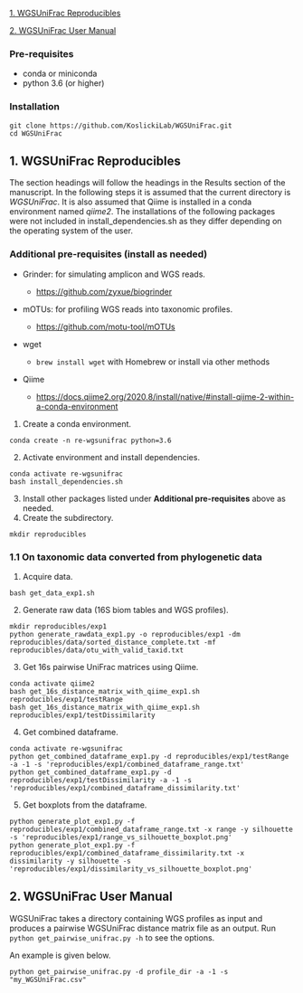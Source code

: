 [1. WGSUniFrac Reproducibles](#reproducible)

[2. WGSUniFrac User Manual](#user_manual)



### Pre-requisites

* conda or miniconda
* python 3.6 (or higher)

### Installation

```
git clone https://github.com/KoslickiLab/WGSUniFrac.git
cd WGSUniFrac
```



## 1. WGSUniFrac Reproducibles <a name="reproducible"></a>

The section headings will follow the headings in the Results section of the manuscript. In the following steps it is assumed that the current directory is *WGSUniFrac*. It is also assumed that Qiime is installed in a conda environment named *qiime2*. The installations of the following packages were not included in install_dependencies.sh as they differ depending on the operating system of the user. 

### Additional pre-requisites (install as needed)

* Grinder: for simulating amplicon and WGS reads. 
  * https://github.com/zyxue/biogrinder
* mOTUs: for profiling WGS reads into taxonomic profiles.
  * https://github.com/motu-tool/mOTUs

* wget
  * `brew install wget` with Homebrew or install via other methods
* Qiime
  * https://docs.qiime2.org/2020.8/install/native/#install-qiime-2-within-a-conda-environment

1. Create a conda environment.

```
conda create -n re-wgsunifrac python=3.6
```

2. Activate environment and install dependencies.

```
conda activate re-wgsunifrac
bash install_dependencies.sh
```

3. Install other packages listed under  **Additional pre-requisites** above as needed.
4. Create the subdirectory.

```
mkdir reproducibles
```



### 1.1 On taxonomic data converted from phylogenetic data

1. Acquire data.

```
bash get_data_exp1.sh
```

2. Generate raw data (16S biom tables and WGS profiles).

```
mkdir reproducibles/exp1
python generate_rawdata_exp1.py -o reproducibles/exp1 -dm reproducibles/data/sorted_distance_complete.txt -mf reproducibles/data/otu_with_valid_taxid.txt
```

3. Get 16s pairwise UniFrac matrices using Qiime.

```
conda activate qiime2
bash get_16s_distance_matrix_with_qiime_exp1.sh reproducibles/exp1/testRange
bash get_16s_distance_matrix_with_qiime_exp1.sh reproducibles/exp1/testDissimilarity
```

4. Get combined dataframe.

```
conda activate re-wgsunifrac
python get_combined_dataframe_exp1.py -d reproducibles/exp1/testRange -a -1 -s 'reproducibles/exp1/combined_dataframe_range.txt'
python get_combined_dataframe_exp1.py -d reproducibles/exp1/testDissimilarity -a -1 -s 'reproducibles/exp1/combined_dataframe_dissimilarity.txt'
```

5. Get boxplots from the dataframe.

```
python generate_plot_exp1.py -f reproducibles/exp1/combined_dataframe_range.txt -x range -y silhouette -s 'reproducibles/exp1/range_vs_silhouette_boxplot.png' 
python generate_plot_exp1.py -f reproducibles/exp1/combined_dataframe_dissimilarity.txt -x dissimilarity -y silhouette -s 'reproducibles/exp1/dissimilarity_vs_silhouette_boxplot.png'
```



## 2. WGSUniFrac User Manual <a name="user_manual"></a>
WGSUniFrac takes a directory containing WGS profiles as input and produces a pairwise WGSUniFrac distance matrix file as an output. Run `python get_pairwise_unifrac.py -h` to see the options.

An example is given below.

```
python get_pairwise_unifrac.py -d profile_dir -a -1 -s "my_WGSUniFrac.csv"
```







